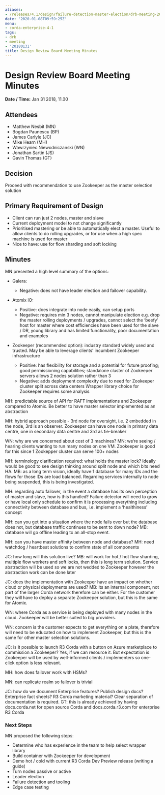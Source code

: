 ```yaml
---
aliases:
- /releases/4.1/design/failure-detection-master-election/drb-meeting-20180131.html
date: '2020-01-08T09:59:25Z'
menu:
- corda-enterprise-4-1
tags:
- drb
- meeting
- '20180131'
title: Design Review Board Meeting Minutes
---
```



# Design Review Board Meeting Minutes

**Date / Time:** Jan 31 2018, 11.00


## Attendees


* Matthew Nesbit (MN)
* Bogdan Paunescu (BP)
* James Carlyle (JC)
* Mike Hearn (MH)
* Wawrzyniec Niewodniczanski (WN)
* Jonathan Sartin (JS)
* Gavin Thomas (GT)


## **Decision**

Proceed with recommendation to use Zookeeper as the master selection solution


## **Primary Requirement of Design**


* Client can run just 2 nodes, master and slave
* Current deployment model to not change significantly
* Prioritised mastering or be able to automatically elect a master. Useful to allow clients to do rolling upgrades, or for use when a high spec machine is used for master
* Nice to have: use for flow sharding and soft locking


## **Minutes**

MN presented a high level summary of the options:


* Galera:
    * Negative: does not have leader election and failover capability.


* Atomix IO:
    * Positive: does integrate into node easily, can setup ports
    * Negative: requires min 3 nodes, cannot manipulate election e.g. drop the master rolling deployments / upgrades, cannot select the ‘beefy’ host for master where cost efficiencies have been used for the slave / DR, young library and has limited functionality, poor documentation and examples


* Zookeeper (recommended option): industry standard widely used and trusted. May be able to leverage clients’ incumbent Zookeeper infrastructure
    * Positive: has flexibility for storage and a potential for future proofing; good permissioning capabilities; standalone cluster of Zookeeper servers allows 2 nodes solution rather than 3
    * Negative: adds deployment complexity due to need for Zookeeper cluster split across data centers
Wrapper library choice for Zookeeper requires some analysis



MH: predictable source of API for RAFT implementations and Zookeeper compared to Atomix. Be better to have master
selector implemented as an abstraction

MH: hybrid approach possible - 3rd node for oversight, i.e. 2 embedded in the node, 3rd is an observer. Zookeeper can
have one node in primary data centre, one in secondary data centre and 3rd as tie-breaker

WN: why are we concerned about cost of 3 machines? MN: we’re seeing / hearing clients wanting to run many nodes on one
VM. Zookeeper is good for this since 1 Zookepper cluster can serve 100+ nodes

MH: terminology clarification required: what holds the master lock? Ideally would be good to see design thinking around
split node and which bits need HA. MB: as a long term vision, ideally have 1 database for many IDs and the flows for
those IDs are load balanced. Regarding services internally to node being suspended, this is being investigated.

MH: regarding auto failover, in the event a database has its own perception of master and slave, how is this handled?
Failure detector will need to grow or have local only schedule to confirm it is processing everything including
connectivity between database and bus, i.e. implement a ‘healthiness’ concept

MH: can you get into a situation where the node fails over but the database does not, but database traffic continues to
be sent to down node? MB: database will go offline leading to an all-stop event.

MH: can you have master affinity between node and database? MH: need watchdog / heartbeat solutions to confirm state of
all components

JC: how long will this solution live? MB: will work for hot / hot flow sharding, multiple flow workers and soft locks,
then this is long term solution. Service abstraction will be used so we are not wedded to Zookeeper however the
abstraction work can be done later

JC: does the implementation with Zookeeper have an impact on whether cloud or physical deployments are used? MB: its an
internal component, not part of the larger Corda network therefore can be either. For the customer they will have to
deploy a separate Zookeeper solution, but this is the same for Atomix.

WN: where Corda as a service is being deployed with many nodes in the cloud. Zookeeper will be better suited to big
providers.

WN: concern is the customer expects to get everything on a plate, therefore will need to be educated on how to implement
Zookeeper, but this is the same for other master selection solutions.

JC: is it possible to launch R3 Corda with a button on Azure marketplace to commission a Zookeeper? Yes, if we can
resource it. But expectation is Zookeeper will be used by well-informed clients / implementers so one-click option is
less relevant.

MH: how does failover work with HSMs?

MN: can replicate realm so failover is trivial

JC: how do we document Enterprise features? Publish design docs? Enterprise fact sheets? R3 Corda marketing material?
Clear separation of documentation is required. GT: this is already achieved by having docs.corda.net for open source
Corda and docs.corda.r3.com for enterprise R3 Corda


### Next Steps

MN proposed the following steps:


* Determine who has experience in the team to help select wrapper library
* Build container with Zookeeper for development
* Demo hot / cold with current R3 Corda Dev Preview release (writing a guide)
* Turn nodes passive or active
* Leader election
* Failure detection and tooling
* Edge case testing

